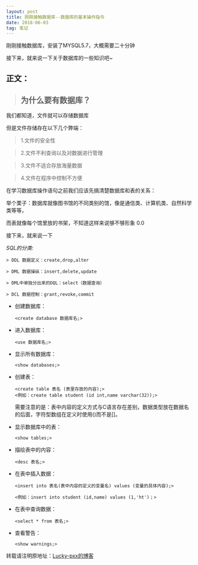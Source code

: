 ```yaml
---
layout: post
title: 刚刚接触数据库--数据库的基本操作指令
date: 2018-06-03
tag: 笔记
---  
```


刚刚接触数据库，安装了MYSQL5.7，大概需要二十分钟

接下来，就来说一下关于数据库的一些知识吧~

## 正文：

> ## 为什么要有数据库？

我们都知道，文件就可以存储数据库

但是文件存储存在以下几个弊端：

> 1.文件的安全性

> 2.文件不利查询以及对数据进行管理

> 3.文件不适合存放海量数据

> 4.文件在程序中控制不方便

在学习数据库操作语句之前我们应该先搞清楚数据库和表的关系：

举个栗子：数据库就像图书馆的不同类别的馆，像是通信类、计算机类、自然科学类等等，

而表就像每个馆里放的书架，不知道这样来说够不够形象 0.0

接下来，就来说一下

*SQL的分类:*

    > DDL 数据定义：create,drop,alter
	
    > DML 数据操纵：insert,delete,update
	
	> DML中单独分出来的DQL：select（数据查询）
	
    > DCL 数据控制：grant,revoke,commit
	
*   创建数据库：

        <create database 数据库名;>
		
*   进入数据库：

        <use 数据库名;>
		
*   显示所有数据库：

        <show databases;>	

*   创建表：

        <create table 表名 (表里存放的内容);>
		<例如：create table student (id int,name varchar(32));>

	需要注意的是：表中内容的定义方式与C语言存在差别，数据类型放在数据名的后面，字符型数组在定义时使用()而不是[]。
	
*   显示数据库中的表：

        <show tables;>

*   描绘表中的内容：

        <desc 表名;>

*   在表中插入数据：

        <insert into 表名(表中内容的定义的变量名) values (变量的具体内容);>

        <例如：insert into student (id,name) values (1,'ht')；>
		
*   在表中查询数据：

        <select * from 表名;>

*   查看警告：

        <show warnings;>		
		
转载请注明原地址：[Lucky-pxx的博客](http://www.bingoxin.top)